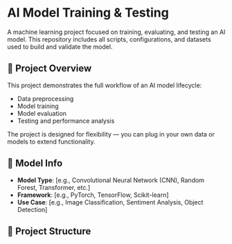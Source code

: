 # AI Model Training & Testing

A machine learning project focused on training, evaluating, and testing an AI model. This repository includes all scripts, configurations, and datasets used to build and validate the model.

## 📌 Project Overview

This project demonstrates the full workflow of an AI model lifecycle:
- Data preprocessing
- Model training
- Model evaluation
- Testing and performance analysis

The project is designed for flexibility — you can plug in your own data or models to extend functionality.

## 🧠 Model Info

- **Model Type**: [e.g., Convolutional Neural Network (CNN), Random Forest, Transformer, etc.]
- **Framework**: [e.g., PyTorch, TensorFlow, Scikit-learn]
- **Use Case**: [e.g., Image Classification, Sentiment Analysis, Object Detection]

## 📁 Project Structure

